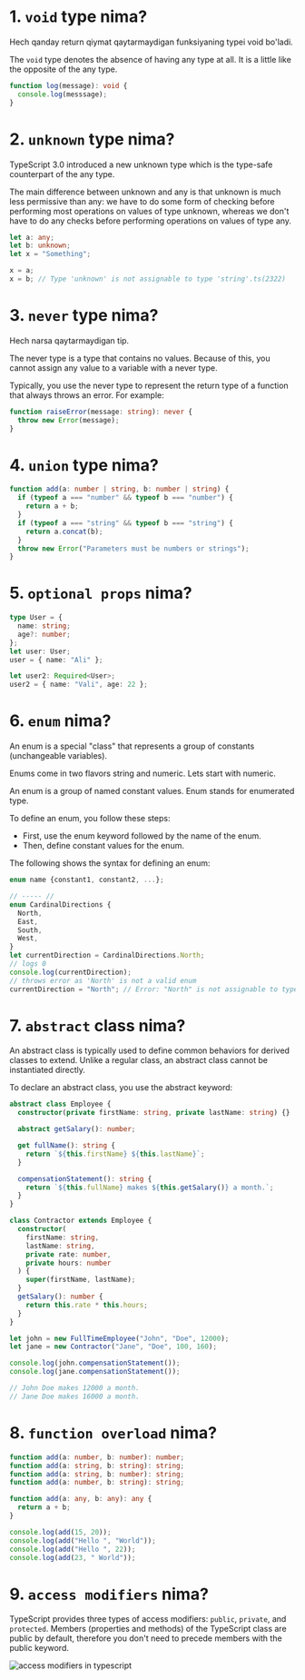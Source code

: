 # 1. `void` type nima?

Hech qanday return qiymat qaytarmaydigan funksiyaning typei void bo'ladi.

The `void` type denotes the absence of having any type at all. It is a little like the opposite of the any type.

```typescript
function log(message): void {
  console.log(messsage);
}
```

# 2. `unknown` type nima?

TypeScript 3.0 introduced a new unknown type which is the type-safe counterpart of the any type.

The main difference between unknown and any is that unknown is much less permissive than any: we have to do some form of checking before performing most operations on values of type unknown, whereas we don't have to do any checks before performing operations on values of type any.

```typescript
let a: any;
let b: unknown;
let x = "Something";

x = a;
x = b; // Type 'unknown' is not assignable to type 'string'.ts(2322)
```

# 3. `never` type nima?

Hech narsa qaytarmaydigan tip.

The never type is a type that contains no values. Because of this, you cannot assign any value to a variable with a never type.

Typically, you use the never type to represent the return type of a function that always throws an error. For example:

```typescript
function raiseError(message: string): never {
  throw new Error(message);
}
```

# 4. `union` type nima?

```typescript
function add(a: number | string, b: number | string) {
  if (typeof a === "number" && typeof b === "number") {
    return a + b;
  }
  if (typeof a === "string" && typeof b === "string") {
    return a.concat(b);
  }
  throw new Error("Parameters must be numbers or strings");
}
```

# 5. `optional props` nima?

```typescript
type User = {
  name: string;
  age?: number;
};
let user: User;
user = { name: "Ali" };

let user2: Required<User>;
user2 = { name: "Vali", age: 22 };
```

# 6. `enum` nima?

An enum is a special "class" that represents a group of constants (unchangeable variables).

Enums come in two flavors string and numeric. Lets start with numeric.

An enum is a group of named constant values. Enum stands for enumerated type.

To define an enum, you follow these steps:

- First, use the enum keyword followed by the name of the enum.
- Then, define constant values for the enum.

The following shows the syntax for defining an enum:

```typescript
enum name {constant1, constant2, ...};

// ----- //
enum CardinalDirections {
  North,
  East,
  South,
  West,
}
let currentDirection = CardinalDirections.North;
// logs 0
console.log(currentDirection);
// throws error as 'North' is not a valid enum
currentDirection = "North"; // Error: "North" is not assignable to type 'CardinalDirections'.
```

# 7. `abstract` class nima?

An abstract class is typically used to define common behaviors for derived classes to extend. Unlike a regular class, an abstract class cannot be instantiated directly.

To declare an abstract class, you use the abstract keyword:

```typescript
abstract class Employee {
  constructor(private firstName: string, private lastName: string) {}

  abstract getSalary(): number;

  get fullName(): string {
    return `${this.firstName} ${this.lastName}`;
  }

  compensationStatement(): string {
    return `${this.fullName} makes ${this.getSalary()} a month.`;
  }
}

class Contractor extends Employee {
  constructor(
    firstName: string,
    lastName: string,
    private rate: number,
    private hours: number
  ) {
    super(firstName, lastName);
  }
  getSalary(): number {
    return this.rate * this.hours;
  }
}

let john = new FullTimeEmployee("John", "Doe", 12000);
let jane = new Contractor("Jane", "Doe", 100, 160);

console.log(john.compensationStatement());
console.log(jane.compensationStatement());

// John Doe makes 12000 a month.
// Jane Doe makes 16000 a month.
```

# 8. `function overload` nima?

```typescript
function add(a: number, b: number): number;
function add(a: string, b: string): string;
function add(a: string, b: number): string;
function add(a: number, b: string): string;

function add(a: any, b: any): any {
  return a + b;
}

console.log(add(15, 20));
console.log(add("Hello ", "World"));
console.log(add("Hello ", 22));
console.log(add(23, " World"));
```

# 9. `access modifiers` nima?

TypeScript provides three types of access modifiers: `public`, `private`, and `protected`. Members (properties and methods) of the TypeScript class are public by default, therefore you don't need to precede members with the public keyword.

![access modifiers in typescript](https://cdn-images-1.medium.com/v2/resize:fit:2280/1*iKmqnZARLRh1tHwTHKJWFw.png)
